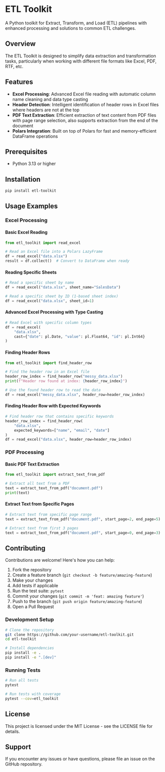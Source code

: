 # ETL Toolkit

A Python toolkit for Extract, Transform, and Load (ETL) pipelines with enhanced processing and solutions to common ETL challenges.

## Overview

The ETL Toolkit is designed to simplify data extraction and transformation tasks, particularly when working with different file formats like Excel, PDF, RTF, etc.

## Features

- **Excel Processing**: Advanced Excel file reading with automatic column name cleaning and data type casting
- **Header Detection**: Intelligent identification of header rows in Excel files where headers are not at the top
- **PDF Text Extraction**: Efficient extraction of text content from PDF files with page range selection, also supports extraction from the end of the document
- **Polars Integration**: Built on top of Polars for fast and memory-efficient DataFrame operations

## Prerequisites

- Python 3.13 or higher

## Installation

```bash
pip install etl-toolkit
```

## Usage Examples

### Excel Processing

#### Basic Excel Reading

```python
from etl_toolkit import read_excel

# Read an Excel file into a Polars LazyFrame
df = read_excel("data.xlsx")
result = df.collect()  # Convert to DataFrame when ready
```

#### Reading Specific Sheets

```python
# Read a specific sheet by name
df = read_excel("data.xlsx", sheet_name="SalesData")

# Read a specific sheet by ID (1-based sheet index)
df = read_excel("data.xlsx", sheet_id=1)
```

#### Advanced Excel Processing with Type Casting

```python
# Read Excel with specific column types
df = read_excel(
    "data.xlsx",
    cast={"date": pl.Date, "value": pl.Float64, "id": pl.Int64}
)
```

#### Finding Header Rows

```python
from etl_toolkit import find_header_row

# Find the header row in an Excel file
header_row_index = find_header_row("messy_data.xlsx")
print(f"Header row found at index: {header_row_index}")

# Use the found header row to read the data
df = read_excel("messy_data.xlsx", header_row=header_row_index)
```

#### Finding Header Row with Expected Keywords

```python
# Find header row that contains specific keywords
header_row_index = find_header_row(
    "data.xlsx",
    expected_keywords=["name", "email", "date"]
)
df = read_excel("data.xlsx", header_row=header_row_index)
```

### PDF Processing

#### Basic PDF Text Extraction

```python
from etl_toolkit import extract_text_from_pdf

# Extract all text from a PDF
text = extract_text_from_pdf("document.pdf")
print(text)
```

#### Extract Text from Specific Pages

```python
# Extract text from specific page range
text = extract_text_from_pdf("document.pdf", start_page=2, end_page=5)

# Extract text from first 3 pages
text = extract_text_from_pdf("document.pdf", start_page=0, end_page=3)
```

## Contributing

Contributions are welcome! Here's how you can help:

1. Fork the repository
2. Create a feature branch (`git checkout -b feature/amazing-feature`)
3. Make your changes
4. Add tests if applicable
5. Run the test suite: `pytest`
6. Commit your changes (`git commit -m 'feat: amazing feature'`)
7. Push to the branch (`git push origin feature/amazing-feature`)
8. Open a Pull Request

### Development Setup

```bash
# Clone the repository
git clone https://github.com/your-username/etl-toolkit.git
cd etl-toolkit

# Install dependencies
pip install -e .
pip install -e ".[dev]"
```

### Running Tests

```bash
# Run all tests
pytest

# Run tests with coverage
pytest --cov=etl_toolkit
```

## License

This project is licensed under the MIT License - see the LICENSE file for details.

## Support

If you encounter any issues or have questions, please file an issue on the GitHub repository.
